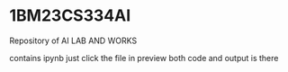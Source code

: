 # 1BM23CS334AI
Repository of AI LAB AND WORKS

contains ipynb just click the file in preview both code and output is there
